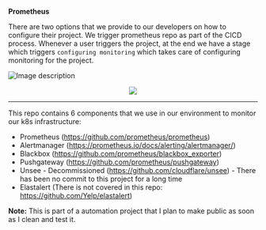 **Prometheus**

There are two options that we provide to our developers on how to configure their project. We trigger prometheus repo as part of the CICD process. Whenever a user triggers the project, at the end we have a stage which triggers `configuring monitoring` which takes care of configuring monitoring for the project.

![Image description](https://files.gitter.im/tomarv2/7m11/Screen-Shot-2020-04-11-at-10.04.06-AM.png)

<p align="center">
  <img src="https://files.gitter.im/tomarv2/J3HU/Screen-Shot-2020-04-12-at-6.59.21-PM.png">
</p>

***
This repo contains 6 components that we use in our environment to monitor our k8s infrastructure:

- Prometheus (https://github.com/prometheus/prometheus)
- Alertmanager (https://prometheus.io/docs/alerting/alertmanager/)
- Blackbox (https://github.com/prometheus/blackbox_exporter)
- Pushgateway (https://github.com/prometheus/pushgateway)
- Unsee - Decommissioned (https://github.com/cloudflare/unsee) - There has been no commit to this project for a long time
- Elastalert (There is not covered in this repo: https://github.com/Yelp/elastalert)

**Note:** This is part of a automation project that I plan to make public as soon as I clean and test it.
